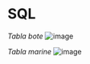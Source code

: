 # SQL

_Tabla bote_
![image](https://github.com/JGRoldan/Programacion-UNGS/assets/71336562/c180d849-7dd7-4c02-b67f-5216cf8ba0c6)

_Tabla marine_
![image](https://github.com/JGRoldan/Programacion-UNGS/assets/71336562/50d007e1-e530-4268-b0c3-948fb8de9547)

